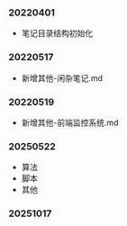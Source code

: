 ### 20220401

- 笔记目录结构初始化

### 20220517

- 新增其他-闲杂笔记.md

### 20220519

- 新增其他-前端监控系统.md

### 20250522
- 算法
- 脚本
- 其他

### 20251017